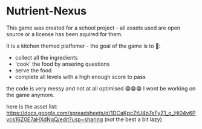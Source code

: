# Nutrient-Nexus

This game was created for a school project - all assets used are open source or a license has been aquired for them. 

It is a kitchen themed platfomer - the goal of the game is to 👀:
  -  collect all the ingredients  
  -  'cook' the food by ansering questions
  -   serve the food
  -  complete all levels with a high enough score to pass


the code is very messy and not at all optimised 😁😁😁
I wont be working on the game anymore.

here is the asset list: https://docs.google.com/spreadsheets/d/1DCaKpcZtU4b7eFyZ1_o_Hi04v6Pvcs16Z0E7aHXdNqQ/edit?usp=sharing (not the best a bit lazy)
